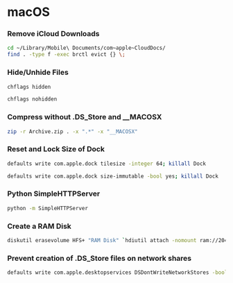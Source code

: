 # macOS

### Remove iCloud Downloads
```bash
cd ~/Library/Mobile\ Documents/com~apple~CloudDocs/
find . -type f -exec brctl evict {} \;
```

### Hide/Unhide Files
```bash
chflags hidden 
```
```bash
chflags nohidden 
```

### Compress without .DS_Store and __MACOSX
```bash
zip -r Archive.zip . -x ".*" -x "__MACOSX"
```

### Reset and Lock Size of Dock
```bash
defaults write com.apple.dock tilesize -integer 64; killall Dock
```
```bash
defaults write com.apple.dock size-immutable -bool yes; killall Dock
```

### Python SimpleHTTPServer
```bash
python -m SimpleHTTPServer
```

### Create a RAM Disk
```bash
diskutil erasevolume HFS+ "RAM Disk" `hdiutil attach -nomount ram://2048000`
```

### Prevent creation of .DS_Store files on network shares
```bash
defaults write com.apple.desktopservices DSDontWriteNetworkStores -bool TRUE
```
